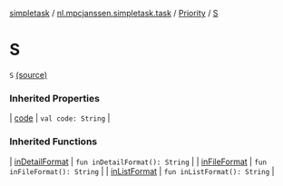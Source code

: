 [simpletask](../../index.md) / [nl.mpcjanssen.simpletask.task](../index.md) / [Priority](index.md) / [S](.)

# S

`S` [(source)](https://github.com/mpcjanssen/simpletask-android/blob/master/src/main/java/nl/mpcjanssen/simpletask/task/Priority.kt#L31)

### Inherited Properties

| [code](code.md) | `val code: String` |

### Inherited Functions

| [inDetailFormat](in-detail-format.md) | `fun inDetailFormat(): String` |
| [inFileFormat](in-file-format.md) | `fun inFileFormat(): String` |
| [inListFormat](in-list-format.md) | `fun inListFormat(): String` |

